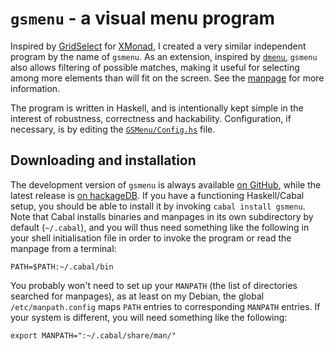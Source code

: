 `gsmenu` - a visual menu program
===============================

Inspired by
[GridSelect](http://blog.clemens.endorphin.org/2008/11/xmonad-gridselect.html)
for [XMonad](http://xmonad.org/), I created a very similar independent
program by the name of `gsmenu`.  As an extension, inspired by
[`dmenu`][dmenu], `gsmenu` also allows filtering of possible matches,
making it useful for selecting among more elements than will fit on
the screen.  See the [manpage][] for more information.

The program is written in Haskell, and is intentionally kept simple in
the interest of robustness, correctness and hackability.
Configuration, if necessary, is by editing the [`GSMenu/Config.hs`][config.hs]
file.

Downloading and installation
----------------------------

The development version of `gsmenu` is always available [on
GitHub][gitrepo], while the latest release is [on hackageDB][hackage].
If you have a functioning Haskell/Cabal setup, you should be able to
install it by invoking `cabal install gsmenu`.  Note that Cabal
installs binaries and manpages in its own subdirectory by default
(`~/.cabal`), and you will thus need something like the following in
your shell initialisation file in order to invoke the program or read
the manpage from a terminal:

    PATH=$PATH:~/.cabal/bin

You probably won't need to set up your `MANPATH` (the list of
directories searched for manpages), as at least on my Debian, the
global `/etc/manpath.config` maps `PATH` entries to corresponding
`MANPATH` entries.  If your system is different, you will need
something like the following:

    export MANPATH=":~/.cabal/share/man/"


[dmenu]: http://tools.suckless.org/dmenu/
[manpage]: manpage
[gitrepo]: http://github.com/Athas/gsmenu
[hackage]: http://hackage.haskell.org/package/gsmenu-1.0
[config.hs]: http://sigkill.dk/pub/code/gsmenu/GSMenu/Config.hs